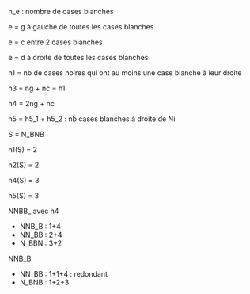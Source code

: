 n_e : nombre de cases blanches

e = g à gauche de toutes les cases blanches

e = c entre 2 cases blanches

e = d à droite de toutes les cases blanches

h1 = nb de cases noires qui ont au moins une case blanche à leur droite

h3 = ng + nc = h1

h4 = 2ng + nc

h5 = h5_1 + h5_2 : nb cases blanches à droite de Ni

S = N_BNB

h1(S) = 2

h2(S) = 2

h4(S) = 3

h5(S) = 3

NNBB_ avec h4

- NNB_B : 1+4
- NN_BB : 2+4
- N_BBN : 3+2

NNB_B

- NN_BB : 1+1+4 : redondant
- N_BNB : 1+2+3